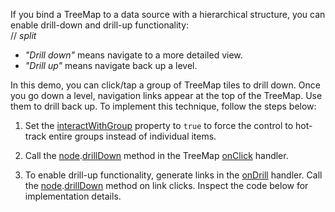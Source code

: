 If you bind a TreeMap to a data source with a hierarchical structure, you can enable drill-down and drill-up functionality:  
// _split_

- *"Drill down"* means navigate to a more detailed view. 
- *"Drill up"* means navigate back up a level.

In this demo, you can click/tap a group of TreeMap tiles to drill down. Once you go down a level, navigation links appear at the top of the TreeMap. Use them to drill back up. To implement this technique, follow the steps below:

1. Set the [interactWithGroup](/Documentation/ApiReference/UI_Components/dxTreeMap/Configuration/#interactWithGroup) property to `true` to force the control to hot-track entire groups instead of individual items.

2. Call the [node](/Documentation/ApiReference/UI_Components/dxTreeMap/Node/).[drillDown](/Documentation/ApiReference/UI_Components/dxTreeMap/Node/Methods/#drillDown) method in the TreeMap [onClick](/Documentation/ApiReference/UI_Components/dxTreeMap/Configuration/#onClick) handler.

3. To enable drill-up functionality, generate links in the [onDrill](/Documentation/ApiReference/UI_Components/dxTreeMap/Configuration/#onDrill) handler. Call the [node](/Documentation/ApiReference/UI_Components/dxTreeMap/Node/).[drillDown](/Documentation/ApiReference/UI_Components/dxTreeMap/Node/Methods/#drillDown) method on link clicks. Inspect the code below for implementation details.